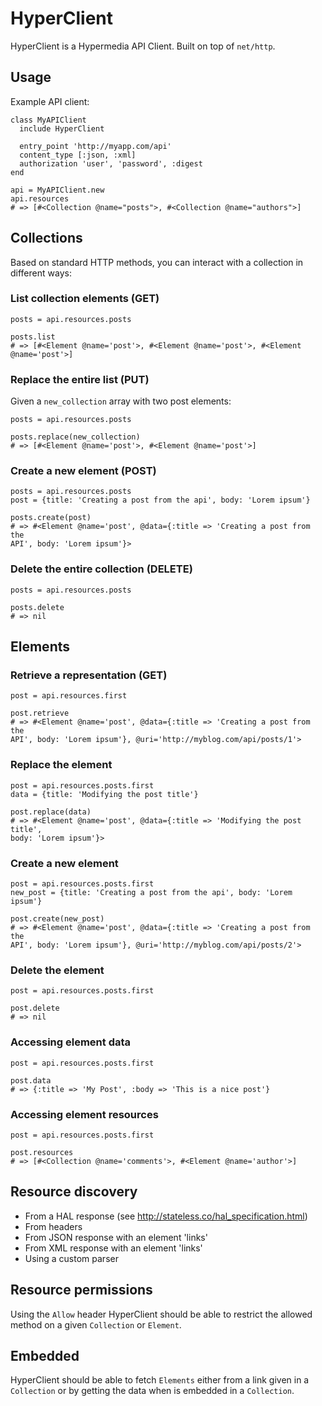 # HyperClient

HyperClient is a Hypermedia API Client. Built on top of `net/http`.

## Usage

Example API client:

    class MyAPIClient
      include HyperClient

      entry_point 'http://myapp.com/api'
      content_type [:json, :xml]
      authorization 'user', 'password', :digest 
    end

    api = MyAPIClient.new
    api.resources
    # => [#<Collection @name="posts">, #<Collection @name="authors">]

## Collections

Based on standard HTTP methods, you can interact with a collection in different
ways:

### List collection elements (GET)

    posts = api.resources.posts

    posts.list
    # => [#<Element @name='post'>, #<Element @name='post'>, #<Element @name='post'>]

### Replace the entire list (PUT)

Given a `new_collection` array with two post elements:

    posts = api.resources.posts

    posts.replace(new_collection)
    # => [#<Element @name='post'>, #<Element @name='post'>]

### Create a new element (POST)

    posts = api.resources.posts
    post = {title: 'Creating a post from the api', body: 'Lorem ipsum'}

    posts.create(post)
    # => #<Element @name='post', @data={:title => 'Creating a post from the
    API', body: 'Lorem ipsum'}>


### Delete the entire collection (DELETE)

    posts = api.resources.posts

    posts.delete
    # => nil

## Elements

### Retrieve a representation (GET)

    post = api.resources.first

    post.retrieve
    # => #<Element @name='post', @data={:title => 'Creating a post from the
    API', body: 'Lorem ipsum'}, @uri='http://myblog.com/api/posts/1'>

### Replace the element

    post = api.resources.posts.first
    data = {title: 'Modifying the post title'}

    post.replace(data)
    # => #<Element @name='post', @data={:title => 'Modifying the post title',
    body: 'Lorem ipsum'}>

### Create a new element

    post = api.resources.posts.first
    new_post = {title: 'Creating a post from the api', body: 'Lorem ipsum'}

    post.create(new_post)
    # => #<Element @name='post', @data={:title => 'Creating a post from the
    API', body: 'Lorem ipsum'}, @uri='http://myblog.com/api/posts/2'>

### Delete the element

    post = api.resources.posts.first

    post.delete
    # => nil

### Accessing element data

    post = api.resources.posts.first

    post.data
    # => {:title => 'My Post', :body => 'This is a nice post'}

### Accessing element resources

    post = api.resources.posts.first

    post.resources
    # => [#<Collection @name='comments'>, #<Element @name='author'>]

## Resource discovery

* From a HAL response (see http://stateless.co/hal_specification.html)
* From headers
* From JSON response with an element 'links'
* From XML response with an element 'links'
* Using a custom parser

## Resource permissions

Using the `Allow` header HyperClient should be able to restrict the allowed
method on a given `Collection` or `Element`.

## Embedded

HyperClient should be able to fetch `Elements` either from a link given in a
`Collection` or by getting the data when is embedded in a `Collection`.